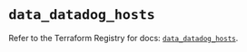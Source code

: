 # `data_datadog_hosts`

Refer to the Terraform Registry for docs: [`data_datadog_hosts`](https://registry.terraform.io/providers/datadog/datadog/3.58.0/docs/data-sources/hosts).
